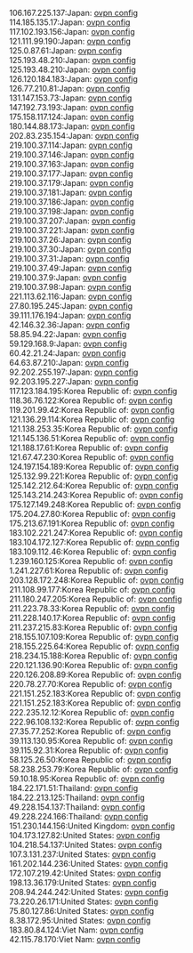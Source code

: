 106.167.225.137:Japan: [ovpn config](vpn/106_167_225_137.ovpn)  
114.185.135.17:Japan: [ovpn config](vpn/114_185_135_17.ovpn)  
117.102.193.156:Japan: [ovpn config](vpn/117_102_193_156.ovpn)  
121.111.99.190:Japan: [ovpn config](vpn/121_111_99_190.ovpn)  
125.0.87.61:Japan: [ovpn config](vpn/125_0_87_61.ovpn)  
125.193.48.210:Japan: [ovpn config](vpn/125_193_48_210.ovpn)  
125.193.48.210:Japan: [ovpn config](vpn/125_193_48_210.ovpn)  
126.120.184.183:Japan: [ovpn config](vpn/126_120_184_183.ovpn)  
126.77.210.81:Japan: [ovpn config](vpn/126_77_210_81.ovpn)  
131.147.153.73:Japan: [ovpn config](vpn/131_147_153_73.ovpn)  
147.192.73.193:Japan: [ovpn config](vpn/147_192_73_193.ovpn)  
175.158.117.124:Japan: [ovpn config](vpn/175_158_117_124.ovpn)  
180.144.88.173:Japan: [ovpn config](vpn/180_144_88_173.ovpn)  
202.83.235.154:Japan: [ovpn config](vpn/202_83_235_154.ovpn)  
219.100.37.114:Japan: [ovpn config](vpn/219_100_37_114.ovpn)  
219.100.37.146:Japan: [ovpn config](vpn/219_100_37_146.ovpn)  
219.100.37.163:Japan: [ovpn config](vpn/219_100_37_163.ovpn)  
219.100.37.177:Japan: [ovpn config](vpn/219_100_37_177.ovpn)  
219.100.37.179:Japan: [ovpn config](vpn/219_100_37_179.ovpn)  
219.100.37.181:Japan: [ovpn config](vpn/219_100_37_181.ovpn)  
219.100.37.186:Japan: [ovpn config](vpn/219_100_37_186.ovpn)  
219.100.37.198:Japan: [ovpn config](vpn/219_100_37_198.ovpn)  
219.100.37.207:Japan: [ovpn config](vpn/219_100_37_207.ovpn)  
219.100.37.221:Japan: [ovpn config](vpn/219_100_37_221.ovpn)  
219.100.37.26:Japan: [ovpn config](vpn/219_100_37_26.ovpn)  
219.100.37.30:Japan: [ovpn config](vpn/219_100_37_30.ovpn)  
219.100.37.31:Japan: [ovpn config](vpn/219_100_37_31.ovpn)  
219.100.37.49:Japan: [ovpn config](vpn/219_100_37_49.ovpn)  
219.100.37.9:Japan: [ovpn config](vpn/219_100_37_9.ovpn)  
219.100.37.98:Japan: [ovpn config](vpn/219_100_37_98.ovpn)  
221.113.62.116:Japan: [ovpn config](vpn/221_113_62_116.ovpn)  
27.80.195.245:Japan: [ovpn config](vpn/27_80_195_245.ovpn)  
39.111.176.194:Japan: [ovpn config](vpn/39_111_176_194.ovpn)  
42.146.32.36:Japan: [ovpn config](vpn/42_146_32_36.ovpn)  
58.85.94.22:Japan: [ovpn config](vpn/58_85_94_22.ovpn)  
59.129.168.9:Japan: [ovpn config](vpn/59_129_168_9.ovpn)  
60.42.21.24:Japan: [ovpn config](vpn/60_42_21_24.ovpn)  
64.63.87.210:Japan: [ovpn config](vpn/64_63_87_210.ovpn)  
92.202.255.197:Japan: [ovpn config](vpn/92_202_255_197.ovpn)  
92.203.195.227:Japan: [ovpn config](vpn/92_203_195_227.ovpn)  
117.123.184.195:Korea Republic of: [ovpn config](vpn/117_123_184_195.ovpn)  
118.36.76.122:Korea Republic of: [ovpn config](vpn/118_36_76_122.ovpn)  
119.201.99.42:Korea Republic of: [ovpn config](vpn/119_201_99_42.ovpn)  
121.136.29.114:Korea Republic of: [ovpn config](vpn/121_136_29_114.ovpn)  
121.138.253.35:Korea Republic of: [ovpn config](vpn/121_138_253_35.ovpn)  
121.145.136.51:Korea Republic of: [ovpn config](vpn/121_145_136_51.ovpn)  
121.188.17.61:Korea Republic of: [ovpn config](vpn/121_188_17_61.ovpn)  
121.67.47.230:Korea Republic of: [ovpn config](vpn/121_67_47_230.ovpn)  
124.197.154.189:Korea Republic of: [ovpn config](vpn/124_197_154_189.ovpn)  
125.132.99.221:Korea Republic of: [ovpn config](vpn/125_132_99_221.ovpn)  
125.142.212.64:Korea Republic of: [ovpn config](vpn/125_142_212_64.ovpn)  
125.143.214.243:Korea Republic of: [ovpn config](vpn/125_143_214_243.ovpn)  
175.127.149.248:Korea Republic of: [ovpn config](vpn/175_127_149_248.ovpn)  
175.204.27.80:Korea Republic of: [ovpn config](vpn/175_204_27_80.ovpn)  
175.213.67.191:Korea Republic of: [ovpn config](vpn/175_213_67_191.ovpn)  
183.102.221.247:Korea Republic of: [ovpn config](vpn/183_102_221_247.ovpn)  
183.104.172.127:Korea Republic of: [ovpn config](vpn/183_104_172_127.ovpn)  
183.109.112.46:Korea Republic of: [ovpn config](vpn/183_109_112_46.ovpn)  
1.239.160.125:Korea Republic of: [ovpn config](vpn/1_239_160_125.ovpn)  
1.241.227.61:Korea Republic of: [ovpn config](vpn/1_241_227_61.ovpn)  
203.128.172.248:Korea Republic of: [ovpn config](vpn/203_128_172_248.ovpn)  
211.108.99.177:Korea Republic of: [ovpn config](vpn/211_108_99_177.ovpn)  
211.180.247.205:Korea Republic of: [ovpn config](vpn/211_180_247_205.ovpn)  
211.223.78.33:Korea Republic of: [ovpn config](vpn/211_223_78_33.ovpn)  
211.228.140.17:Korea Republic of: [ovpn config](vpn/211_228_140_17.ovpn)  
211.237.215.83:Korea Republic of: [ovpn config](vpn/211_237_215_83.ovpn)  
218.155.107.109:Korea Republic of: [ovpn config](vpn/218_155_107_109.ovpn)  
218.155.225.64:Korea Republic of: [ovpn config](vpn/218_155_225_64.ovpn)  
218.234.15.188:Korea Republic of: [ovpn config](vpn/218_234_15_188.ovpn)  
220.121.136.90:Korea Republic of: [ovpn config](vpn/220_121_136_90.ovpn)  
220.126.208.89:Korea Republic of: [ovpn config](vpn/220_126_208_89.ovpn)  
220.78.27.70:Korea Republic of: [ovpn config](vpn/220_78_27_70.ovpn)  
221.151.252.183:Korea Republic of: [ovpn config](vpn/221_151_252_183.ovpn)  
221.151.252.183:Korea Republic of: [ovpn config](vpn/221_151_252_183.ovpn)  
222.235.12.12:Korea Republic of: [ovpn config](vpn/222_235_12_12.ovpn)  
222.96.108.132:Korea Republic of: [ovpn config](vpn/222_96_108_132.ovpn)  
27.35.77.252:Korea Republic of: [ovpn config](vpn/27_35_77_252.ovpn)  
39.113.130.95:Korea Republic of: [ovpn config](vpn/39_113_130_95.ovpn)  
39.115.92.31:Korea Republic of: [ovpn config](vpn/39_115_92_31.ovpn)  
58.125.26.50:Korea Republic of: [ovpn config](vpn/58_125_26_50.ovpn)  
58.238.253.79:Korea Republic of: [ovpn config](vpn/58_238_253_79.ovpn)  
59.10.18.95:Korea Republic of: [ovpn config](vpn/59_10_18_95.ovpn)  
184.22.171.51:Thailand: [ovpn config](vpn/184_22_171_51.ovpn)  
184.22.213.125:Thailand: [ovpn config](vpn/184_22_213_125.ovpn)  
49.228.154.137:Thailand: [ovpn config](vpn/49_228_154_137.ovpn)  
49.228.224.166:Thailand: [ovpn config](vpn/49_228_224_166.ovpn)  
151.230.144.156:United Kingdom: [ovpn config](vpn/151_230_144_156.ovpn)  
104.173.127.82:United States: [ovpn config](vpn/104_173_127_82.ovpn)  
104.218.54.137:United States: [ovpn config](vpn/104_218_54_137.ovpn)  
107.3.131.237:United States: [ovpn config](vpn/107_3_131_237.ovpn)  
161.202.144.236:United States: [ovpn config](vpn/161_202_144_236.ovpn)  
172.107.219.42:United States: [ovpn config](vpn/172_107_219_42.ovpn)  
198.13.36.179:United States: [ovpn config](vpn/198_13_36_179.ovpn)  
208.94.244.242:United States: [ovpn config](vpn/208_94_244_242.ovpn)  
73.220.26.171:United States: [ovpn config](vpn/73_220_26_171.ovpn)  
75.80.127.86:United States: [ovpn config](vpn/75_80_127_86.ovpn)  
8.38.172.95:United States: [ovpn config](vpn/8_38_172_95.ovpn)  
183.80.84.124:Viet Nam: [ovpn config](vpn/183_80_84_124.ovpn)  
42.115.78.170:Viet Nam: [ovpn config](vpn/42_115_78_170.ovpn)  
